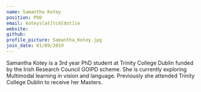 ```yaml
---
name: Samantha Kotey
position: PhD
email: koteys[at]tcd[dot]ie
website:
github:
profile_picture: Samantha_Kotey.jpg
join_date: 01/09/2019
---
```


Samantha Kotey is a 3rd year PhD student at Trinity College Dublin funded by the  Irish Research Council GOIPD scheme. She is currently exploring Multimodal learning in vision and language. Previously she attended Trinity College Dublin to receive her Masters.
